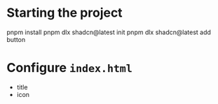 # Starting the project
pnpm install
pnpm dlx shadcn@latest init
pnpm dlx shadcn@latest add button

# Configure `index.html`
- title
- icon